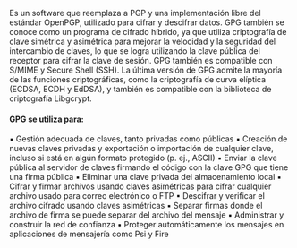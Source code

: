 Es un software que reemplaza a PGP y una implementación libre del estándar OpenPGP, utilizado para cifrar y descifrar datos. GPG también se conoce como un programa de cifrado híbrido, ya que utiliza criptografía de clave simétrica y asimétrica para mejorar la velocidad y la seguridad del intercambio de claves, lo que se logra utilizando la clave pública del receptor para cifrar la clave de sesión. GPG también es compatible con S/MIME y Secure Shell (SSH). La última versión de GPG admite la mayoría de las funciones criptográficas, como la criptografía de curva elíptica (ECDSA, ECDH y EdDSA), y también es compatible con la biblioteca de criptografía Libgcrypt.

#### GPG se utiliza para:
▪ Gestión adecuada de claves, tanto privadas como públicas 
▪ Creación de nuevas claves privadas y exportación o importación de cualquier clave, incluso si está en algún formato protegido (p. ej., ASCII)
▪ Enviar la clave pública al servidor de claves firmando el código con la clave GPG que tiene una firma pública
▪ Eliminar una clave privada del almacenamiento local
▪ Cifrar y firmar archivos usando claves asimétricas para cifrar cualquier archivo usado para correo electrónico o FTP
▪ Descifrar y verificar el archivo cifrado usando claves asimétricas
▪ Separar firmas donde el archivo de firma se puede separar del archivo del mensaje
▪ Administrar y construir la red de confianza
▪ Proteger automáticamente los mensajes en aplicaciones de mensajería como Psi y Fire